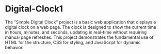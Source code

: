 # Digital-Clock1
The "Simple Digital Clock" project is a basic web application that displays a digital clock on a web page. The clock is designed to show the current time in hours, minutes, and seconds, updating in real-time without requiring manual page refreshes. This project demonstrates the fundamental use of HTML for the structure, CSS for styling, and JavaScript for dynamic behavior.

